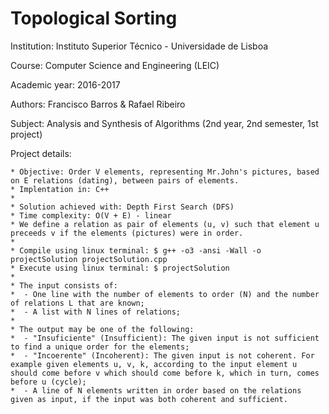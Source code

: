 # Topological Sorting

Institution: Instituto Superior Técnico - Universidade de Lisboa

Course: Computer Science and Engineering (LEIC)

Academic year: 2016-2017

Authors: Francisco Barros & Rafael Ribeiro

Subject: Analysis and Synthesis of Algorithms (2nd year, 2nd semester, 1st project)

Project details:

	* Objective: Order V elements, representing Mr.John's pictures, based on E relations (dating), between pairs of elements.
	* Implentation in: C++  
	*
	* Solution achieved with: Depth First Search (DFS)
	* Time complexity: O(V + E) - linear 
	* We define a relation as pair of elements (u, v) such that element u preceeds v if the elements (pictures) were in order.
	*
	* Compile using linux terminal: $ g++ -o3 -ansi -Wall -o projectSolution projectSolution.cpp
	* Execute using linux terminal: $ projectSolution
	*
	* The input consists of: 
	*  - One line with the number of elements to order (N) and the number of relations L that are known;
	*  - A list with N lines of relations;
	*
	* The output may be one of the following:
	*  - "Insuficiente" (Insufficient): The given input is not sufficient to find a unique order for the elements;
	*  - "Incoerente" (Incoherent): The given input is not coherent. For example given elements u, v, k, according to the input element u should come before v which should come before k, which in turn, comes before u (cycle);
	*  - A line of N elements written in order based on the relations given as input, if the input was both coherent and sufficient.
